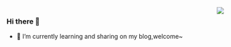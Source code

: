 <img align="right" src="https://github-readme-stats.vercel.app/api?username=zevin02&show_icons=true&icon_color=CE1D2D&text_color=718096&bg_color=ffffff&hide_title=true" />

### Hi there 👋

 * 🌱 I’m currently learning and sharing on my blog,welcome~
<!--
**zevin02/zevin02** is a ✨ _special_ ✨ repository because its `README.md` (this file) appears on your GitHub profile.

Here are some ideas to get you started:

- 🔭 I’m currently working on ...
- 🌱 I’m currently learning ...
- 👯 I’m looking to collaborate on ...
- 🤔 I’m looking for help with ...
- 💬 Ask me about ...
- 📫 How to reach me: ...
- 😄 Pronouns: ...
- ⚡ Fun fact: ...
-->
